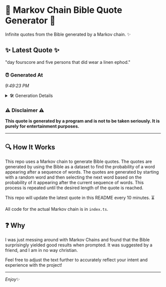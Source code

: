 # 📖 Markov Chain Bible Quote Generator 📖

Infinite quotes from the Bible generated by a Markov chain. ✨

## ✨ Latest Quote ✨
"day fourscore and five persons that did wear a linen ephod."

### ⏰ Generated At
*9:49:23 PM*

<details>
    <summary>🛠️ Generation Details</summary>
    <p>
        <strong>🌱 Seed:</strong> day<br>
        <strong>🔄 Iterations:</strong> 10<br>
        <strong>📜 Context History:</strong><br>[ day ]: fourscore<br>[ day, fourscore ]: and<br>[ day, fourscore, and ]: five<br>[ day, fourscore, and, five ]: persons<br>[ day, fourscore, and, five, persons ]: that<br>[ day, fourscore, and, five, persons, that ]: did<br>[ fourscore, and, five, persons, that, did ]: wear<br>[ and, five, persons, that, did, wear ]: a<br>[ five, persons, that, did, wear, a ]: linen<br>[ persons, that, did, wear, a, linen ]: ephod.<br>
    </p>
</details>

### ⚠️ Disclaimer ⚠️
**This quote is generated by a program and is not to be taken seriously. It is purely for entertainment purposes.**

---

## 🔍 How It Works

This repo uses a Markov chain to generate Bible quotes. The quotes are generated by using the Bible as a dataset to find the probability of a word appearing after a sequence of words. The quotes are generated by starting with a random word and then selecting the next word based on the probability of it appearing after the current sequence of words. This process is repeated until the desired length of the quote is reached.

This repo will update the latest quote in this README every 10 minutes. ⏳

All code for the actual Markov chain is in `index.ts`.

## ❓ Why

I was just messing around with Markov Chains and found that the Bible surprisingly yielded good results when prompted. 
It was suggested by a friend, and I am in no way christian.

Feel free to adjust the text further to accurately reflect your intent and experience with the project!

---

*Enjoy*✨

